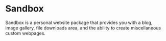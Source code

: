 # Sandbox
Sandbox is a personal website package that provides you with a blog, image gallery, file downloads area, and the ability to create miscellaneous custom webpages.
